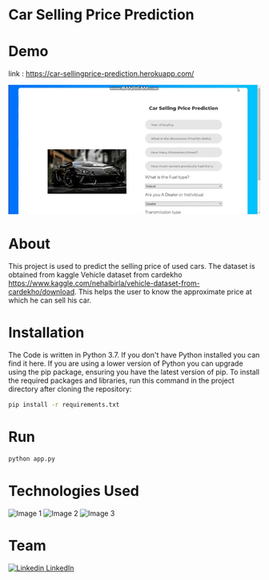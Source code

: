 # Car Selling Price Prediction

# Demo

link : https://car-sellingprice-prediction.herokuapp.com/

![Alt Text](https://github.com/preethu19/CarPricePrediction/blob/master/CarPricePrediction.gif)

# About

This project is used to predict the selling price of used cars. The dataset is obtained from kaggle Vehicle dataset from cardekho https://www.kaggle.com/nehalbirla/vehicle-dataset-from-cardekho/download. This helps the user to know the approximate price at which he can sell his car.

# Installation

The Code is written in Python 3.7. If you don't have Python installed you can find it here. If you are using a lower version of Python you can upgrade using the pip package, ensuring you have the latest version of pip. To install the required packages and libraries, run this command in the project directory after cloning the repository:
```bash
pip install -r requirements.txt
```
# Run

```python
python app.py
```

# Technologies Used

![Image 1](https://camo.githubusercontent.com/2fb0723ef80f8d87a51218680e209c66f213edf8/68747470733a2f2f666f7274686562616467652e636f6d2f696d616765732f6261646765732f6d6164652d776974682d707974686f6e2e737667)
![Image 2](https://flask.palletsprojects.com/en/1.1.x/_images/flask-logo.png)
![Image 3](https://gunicorn.org/images/logo.jpg)

# Team
[![Linkedin](https://i.stack.imgur.com/gVE0j.png) LinkedIn](https://www.linkedin.com/in/preetham19/)
&nbsp;
